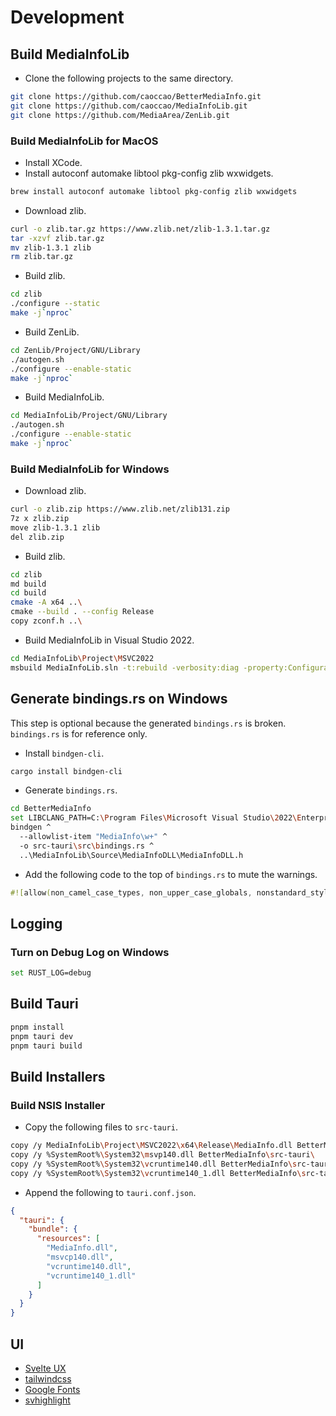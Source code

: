 # Development

## Build MediaInfoLib

* Clone the following projects to the same directory.

```sh
git clone https://github.com/caoccao/BetterMediaInfo.git
git clone https://github.com/caoccao/MediaInfoLib.git
git clone https://github.com/MediaArea/ZenLib.git
```

### Build MediaInfoLib for MacOS

* Install XCode.
* Install autoconf automake libtool pkg-config zlib wxwidgets.

```sh
brew install autoconf automake libtool pkg-config zlib wxwidgets
```

* Download zlib.

```sh
curl -o zlib.tar.gz https://www.zlib.net/zlib-1.3.1.tar.gz
tar -xzvf zlib.tar.gz
mv zlib-1.3.1 zlib
rm zlib.tar.gz
```

* Build zlib.

```sh
cd zlib
./configure --static
make -j`nproc`
```

* Build ZenLib.

```sh
cd ZenLib/Project/GNU/Library
./autogen.sh
./configure --enable-static
make -j`nproc`
```

* Build MediaInfoLib.

```sh
cd MediaInfoLib/Project/GNU/Library
./autogen.sh
./configure --enable-static
make -j`nproc`
```

### Build MediaInfoLib for Windows

* Download zlib.

```sh
curl -o zlib.zip https://www.zlib.net/zlib131.zip
7z x zlib.zip
move zlib-1.3.1 zlib
del zlib.zip
```

* Build zlib.

```sh
cd zlib
md build
cd build
cmake -A x64 ..\
cmake --build . --config Release
copy zconf.h ..\
```

* Build MediaInfoLib in Visual Studio 2022.

```sh
cd MediaInfoLib\Project\MSVC2022
msbuild MediaInfoLib.sln -t:rebuild -verbosity:diag -property:Configuration=Release
```

## Generate bindings.rs on Windows

This step is optional because the generated `bindings.rs` is broken. `bindings.rs` is for reference only.

* Install `bindgen-cli`.

```sh
cargo install bindgen-cli
```

* Generate `bindings.rs`.

```sh
cd BetterMediaInfo
set LIBCLANG_PATH=C:\Program Files\Microsoft Visual Studio\2022\Enterprise\VC\Tools\Llvm\x64\bin\libclang.dll
bindgen ^
  --allowlist-item "MediaInfo\w+" ^
  -o src-tauri\src\bindings.rs ^
  ..\MediaInfoLib\Source\MediaInfoDLL\MediaInfoDLL.h
```

* Add the following code to the top of `bindings.rs` to mute the warnings.

```rust
#![allow(non_camel_case_types, non_upper_case_globals, nonstandard_style, dead_code, unused_imports)]
```

## Logging

### Turn on Debug Log on Windows

```sh
set RUST_LOG=debug
```

## Build Tauri

```sh
pnpm install
pnpm tauri dev
pnpm tauri build
```

## Build Installers

### Build NSIS Installer

* Copy the following files to `src-tauri`.

```sh
copy /y MediaInfoLib\Project\MSVC2022\x64\Release\MediaInfo.dll BetterMediaInfo\src-tauri\
copy /y %SystemRoot%\System32\msvp140.dll BetterMediaInfo\src-tauri\
copy /y %SystemRoot%\System32\vcruntime140.dll BetterMediaInfo\src-tauri\
copy /y %SystemRoot%\System32\vcruntime140_1.dll BetterMediaInfo\src-tauri\
```

* Append the following to `tauri.conf.json`.

```json
{
  "tauri": {
    "bundle": {
      "resources": [
        "MediaInfo.dll",
        "msvcp140.dll",
        "vcruntime140.dll",
        "vcruntime140_1.dll"
      ]
    }
  }
}
```

## UI

* [Svelte UX](https://svelte-ux.techniq.dev/)
* [tailwindcss](https://tailwindcss.com/)
* [Google Fonts](https://fonts.google.com/icons)
* [svhighlight](https://github.com/bennymi/svhighlight)
